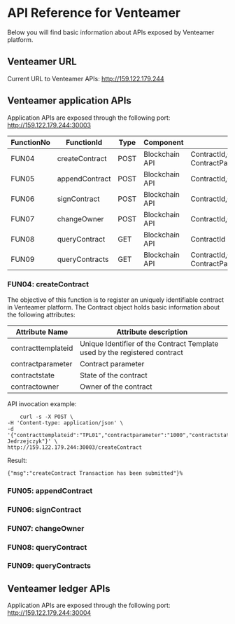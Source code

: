 # API Reference for Venteamer

Below you will find basic information about APIs exposed by Venteamer platform.

## Venteamer URL

Current URL to Venteamer APIs: http://159.122.179.244

## Venteamer application APIs

Application APIs are exposed through the following port: http://159.122.179.244:30003


| FunctionNo | FunctionId | Type | Component | Parameters |
| ---------- | ---------- | ---------- | ---------- | ---------- |
| FUN04 | createContract | POST | Blockchain API | ContractId,ContractTemplateId, ContractParameter,ContractState,ContractOwner |
| FUN05 | appendContract | POST | Blockchain API | ContractId,ContractParameter |
| FUN06 | signContract | POST | Blockchain API | ContractId,ContractState |
| FUN07 | changeOwner | POST | Blockchain API | ContractId,ContractOwner |
| FUN08 | queryContract | GET | Blockchain API | ContractId |
| FUN09 | queryContracts | GET | Blockchain API | ContractId,ContractTemplateId, ContractParameter,ContractState,ContractOwner |

### FUN04: createContract

The objective of this function is to register an uniquely identifiable contract in Venteamer platform. The Contract object holds basic information about the following attributes:

| Attribute Name | Attribute description |
| ---------- | ---------- |
| contracttemplateid | Unique Identifier of the Contract Template used by the registered contract |
| contractparameter | Contract parameter |
| contractstate | State of the contract |
| contractowner | Owner of the contract |

API invocation example:

```
    curl -s -X POST \
-H 'Content-type: application/json' \
-d '{"contracttemplateid":"TPL01","contractparameter":"1000","contractstate":"ACTIVE","contractowner":"Maciej Jedrzejczyk"}' \
http://159.122.179.244:30003/createContract
```

Result:

```
{"msg":"createContract Transaction has been submitted"}%
```

### FUN05: appendContract
### FUN06: signContract
### FUN07: changeOwner
### FUN08: queryContract
### FUN09: queryContracts

## Venteamer ledger APIs

Application APIs are exposed through the following port: http://159.122.179.244:30004


